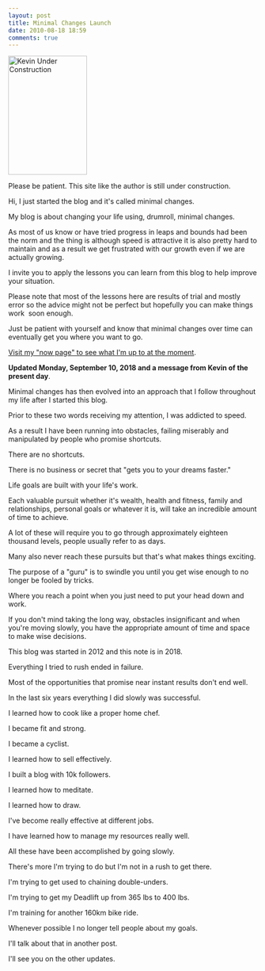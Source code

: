 ```yaml
---
layout: post
title: Minimal Changes Launch
date: 2010-08-18 18:59
comments: true
---
```

<a title="Kevin Under Construction by Kevin Olega, on Flickr" href="http://www.flickr.com/photos/53983089@N04/5053062705/"><img src="http://farm5.static.flickr.com/4149/5053062705_66d144c58d_m.jpg" alt="Kevin Under Construction" width="159" height="240" /></a>

Please be patient. This site like the author is still under construction.

Hi, I just started the blog and it's called minimal changes.  

My blog is about changing your life using, drumroll, minimal changes. 

As most of us know or have tried progress in leaps and bounds had been the norm and the thing is although speed is attractive it is also pretty hard to maintain and as a result we get frustrated with our growth even if we are actually growing. 

I invite you to apply the lessons you can learn from this blog to help improve your situation. 

Please note that most of the lessons here are results of trial and mostly error so the advice might not be perfect but hopefully you can make things work  soon enough. 

Just be patient with yourself and know that minimal changes over time can eventually get you where you want to go. 

[Visit my "now page" to see what I'm up to at the moment][1].

**Updated Monday, September 10, 2018 and a message from Kevin of the present day**.

Minimal changes has then evolved into an approach that I follow throughout my life after I started this blog.

Prior to these two words receiving my attention, I was addicted to speed.

As a result I have been running into obstacles, failing miserably and  manipulated by people who promise shortcuts.

There are no shortcuts. 

There is no business or secret that "gets you to your dreams faster."

Life goals are built with your life's work.

Each valuable pursuit whether it's wealth, health and fitness, family and relationships, personal goals or whatever it is, will take an incredible amount of time to achieve.

A lot of these will require you to go through approximately eighteen thousand levels, people usually refer to as days. 

Many also never reach these pursuits but that's what makes things exciting.

The purpose of a "guru" is to swindle you until you get wise enough to no longer be fooled by tricks.

Where you reach a point when you just need to put your head down and work.

If you don't mind taking the long way, obstacles insignificant and when you're moving slowly, you have the appropriate amount of time and space to make wise decisions.

This blog was started in 2012 and this note is in 2018. 

Everything I tried to rush ended in failure.

Most of the opportunities that promise near instant results don't end well.

In the last six years everything I did slowly was successful.

I learned how to cook like a proper home chef.

I became fit and strong.

I became a cyclist.

I learned how to sell effectively.

I built a blog with 10k followers.

I learned how to meditate.

I learned how to draw.

I've become really effective at different jobs.

I have learned how to manage my resources really well.

All these have been accomplished by going slowly. 

There's more I'm trying to do but I'm not in a rush to get there.

I'm trying to get used to chaining double-unders. 

I'm trying to get my Deadlift up from 365 lbs to 400 lbs.

I'm training for another 160km bike ride.

Whenever possible I no longer tell people about my goals. 

I'll talk about that in another post.

I'll see you on the other updates.



[1]:	http://kevinolega.com/now